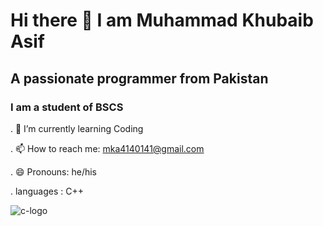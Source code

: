 # Hi there 👋 I am Muhammad Khubaib Asif 
##    A passionate programmer from Pakistan
###   I am a student of BSCS





. 🌱 I’m currently learning Coding

  
. 📫 How to reach me: mka4140141@gmail.com


. 😄 Pronouns: he/his


.  languages : C++  

![c-logo](https://github.com/user-attachments/assets/8b073fc2-e244-4f39-ad10-ec72918d6d72)

     





